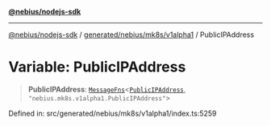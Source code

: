 [**@nebius/nodejs-sdk**](../../../../../README.md)

---

[@nebius/nodejs-sdk](../../../../../README.md) / [generated/nebius/mk8s/v1alpha1](../README.md) / PublicIPAddress

# Variable: PublicIPAddress

> **PublicIPAddress**: [`MessageFns`](../../../../../runtime/protos/core/interfaces/MessageFns.md)\<[`PublicIPAddress`](../interfaces/PublicIPAddress.md), `"nebius.mk8s.v1alpha1.PublicIPAddress"`\>

Defined in: src/generated/nebius/mk8s/v1alpha1/index.ts:5259
